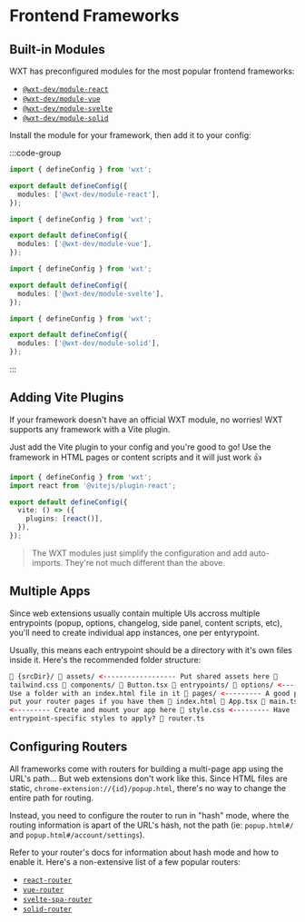 # Frontend Frameworks

## Built-in Modules

WXT has preconfigured modules for the most popular frontend frameworks:

- [`@wxt-dev/module-react`](https://github.com/wxt-dev/wxt/tree/main/packages/module-react)
- [`@wxt-dev/module-vue`](https://github.com/wxt-dev/wxt/tree/main/packages/module-vue)
- [`@wxt-dev/module-svelte`](https://github.com/wxt-dev/wxt/tree/main/packages/module-svelte)
- [`@wxt-dev/module-solid`](https://github.com/wxt-dev/wxt/tree/main/packages/module-solid)

Install the module for your framework, then add it to your config:

:::code-group

```ts [React]
import { defineConfig } from 'wxt';

export default defineConfig({
  modules: ['@wxt-dev/module-react'],
});
```

```ts [Vue]
import { defineConfig } from 'wxt';

export default defineConfig({
  modules: ['@wxt-dev/module-vue'],
});
```

```ts [Svelte]
import { defineConfig } from 'wxt';

export default defineConfig({
  modules: ['@wxt-dev/module-svelte'],
});
```

```ts [Solid]
import { defineConfig } from 'wxt';

export default defineConfig({
  modules: ['@wxt-dev/module-solid'],
});
```

:::

## Adding Vite Plugins

If your framework doesn't have an official WXT module, no worries! WXT supports any framework with a Vite plugin.

Just add the Vite plugin to your config and you're good to go! Use the framework in HTML pages or content scripts and it will just work 👍

```ts
import { defineConfig } from 'wxt';
import react from '@vitejs/plugin-react';

export default defineConfig({
  vite: () => ({
    plugins: [react()],
  }),
});
```

> The WXT modules just simplify the configuration and add auto-imports. They're not much different than the above.

## Multiple Apps

Since web extensions usually contain multiple UIs accross multiple entrypoints (popup, options, changelog, side panel, content scripts, etc), you'll need to create individual app instances, one per entyrypoint.

Usually, this means each entrypoint should be a directory with it's own files inside it. Here's the recommended folder structure:

```html
📂 {srcDir}/ 📂 assets/ <------------------ Put shared assets here 📄
tailwind.css 📂 components/ 📄 Button.tsx 📂 entrypoints/ 📂 options/ <---------
Use a folder with an index.html file in it 📁 pages/ <--------- A good place to
put your router pages if you have them 📄 index.html 📄 App.tsx 📄 main.tsx
<--------- Create and mount your app here 📄 style.css <--------- Have
entrypoint-specific styles to apply? 📄 router.ts
```

## Configuring Routers

All frameworks come with routers for building a multi-page app using the URL's path... But web extensions don't work like this. Since HTML files are static, `chrome-extension://{id}/popup.html`, there's no way to change the entire path for routing.

Instead, you need to configure the router to run in "hash" mode, where the routing information is apart of the URL's hash, not the path (ie: `popup.html#/` and `popup.html#/account/settings`).

Refer to your router's docs for information about hash mode and how to enable it. Here's a non-extensive list of a few popular routers:

- [`react-router`](https://reactrouter.com/en/main/routers/create-hash-router)
- [`vue-router`](https://router.vuejs.org/guide/essentials/history-mode.html#Hash-Mode)
- [`svelte-spa-router`](https://www.npmjs.com/package/svelte-spa-router#hash-based-routing)
- [`solid-router`](https://github.com/solidjs/solid-router?tab=readme-ov-file#hash-mode-router)
